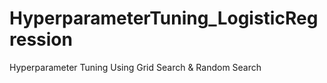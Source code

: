 # HyperparameterTuning_LogisticRegression
Hyperparameter Tuning Using Grid Search &amp; Random Search
